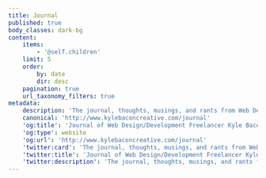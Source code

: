 ```yaml
---
title: Journal
published: true
body_classes: dark-bg
content:
    items:
        - '@self.children'
    limit: 5
    order:
        by: date
        dir: desc
    pagination: true
    url_taxonomy_filters: true
metadata:
    description: 'The journal, thoughts, musings, and rants from Web Developer and Designer Kyle Bacon.'
    canonical: 'http://www.kylebaconcreative.com/journal'
    'og:title': 'Journal of Web Design/Development Freelancer Kyle Bacon'
    'og:type': website
    'og:url': 'http://www.kylebaconcreative.com/journal'
    'twitter:card': 'The journal, thoughts, musings, and rants from Web Developer and Designer Kyle Bacon.'
    'twitter:title': 'Journal of Web Design/Development Freelancer Kyle Bacon'
    'twitter:description': 'The journal, thoughts, musings, and rants from Web Developer and Designer Kyle Bacon.'
---
```


